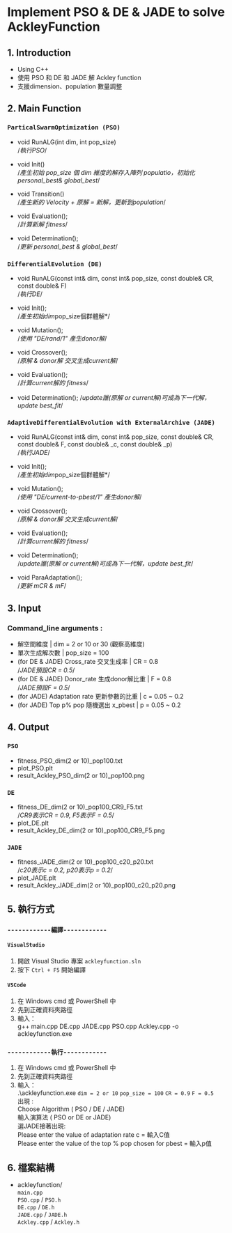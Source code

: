 # Implement PSO & DE & JADE to solve AckleyFunction

##  1. Introduction
- Using C++
- 使用 PSO 和 DE 和 JADE 解 Ackley function
- 支援dimension、population 數量調整

## 2. Main Function
### `ParticalSwarmOptimization (PSO)`
- void RunALG(int dim, int pop_size)   
/*執行PSO*/

- void Init()           
/*產生初始 pop_size 個 dim 維度的解存入陣列 populatio，初始化 personal_best& global_best*/

- void Transition()     
/*產生新的 Velocity + 原解 = 新解，更新到population*/

- void Evaluation();    
/*計算新解 fitness*/

- void Determination();   
/*更新 personal_best & global_best*/

### `DifferentialEvolution (DE)`
- void RunALG(const int& dim, const int& pop_size, const double& CR, const double& F)  
/*執行DE*/

- void Init();          
/*產生初始dim*pop_size個群體解*/

- void Mutation();      
/*使用 "DE/rand/1" 產生donor解*/

- void Crossover();     
/*原解 & donor解 交叉生成current解*/

- void Evaluation();    
/*計算current解的 fitness*/

- void Determination(); 
/*update誰(原解 or current解)可成為下一代解，update best_fit*/

### `AdaptiveDifferentialEvolution with ExternalArchive (JADE)`
- void RunALG(const int& dim, const int& pop_size, const double& CR, 
const double& F, const double& _c, const double& _p)  
/*執行JADE*/

- void Init();          
/*產生初始dim*pop_size個群體解*/

- void Mutation();      
/*使用 "DE/current-to-pbest/1" 產生donor解*/

- void Crossover();     
/*原解 & donor解 交叉生成current解*/

- void Evaluation();    
/*計算current解的 fitness*/

- void Determination();    
/*update誰(原解 or current解)可成為下一代解，update best_fit*/

- void ParaAdaptation();   
/*更新 mCR & mF*/

## 3. Input
### Command_line arguments :
- 解空間維度 | dim = 2 or 10 or 30 (觀察高維度)
- 單次生成解次數 | pop_size = 100
- (for DE & JADE) Cross_rate 交叉生成率 | CR = 0.8   
/*JADE預設CR = 0.5*/
- (for DE & JADE) Donor_rate 生成donor解比重 | F = 0.8   
/*JADE預設F = 0.5*/
- (for JADE) Adaptation rate 更新參數的比重 | c = 0.05 ~ 0.2
- (for JADE) Top p% pop 隨機選出 x_pbest | p = 0.05 ~ 0.2

## 4. Output
### `PSO`
- fitness_PSO_dim(2 or 10)_pop100.txt
- plot_PSO.plt
- result_Ackley_PSO_dim(2 or 10)_pop100.png
### `DE`
- fitness_DE_dim(2 or 10)_pop100_CR9_F5.txt   
/*CR9表示CR = 0.9, F5表示F = 0.5*/
- plot_DE.plt
- result_Ackley_DE_dim(2 or 10)_pop100_CR9_F5.png
### `JADE`
- fitness_JADE_dim(2 or 10)_pop100_c20_p20.txt   
/*c20表示c = 0.2, p20表示p = 0.2*/
- plot_JADE.plt
- result_Ackley_JADE_dim(2 or 10)_pop100_c20_p20.png

## 5. 執行方式     
### `------------編譯------------` 
#### `VisualStudio`
1. 開啟 Visual Studio 專案 `ackleyfunction.sln`
2. 按下 `Ctrl + F5` 開始編譯

#### `VSCode`
1. 在 Windows cmd 或 PowerShell 中
2. 先到正確資料夾路徑
3. 輸入：   
g++ main.cpp DE.cpp JADE.cpp PSO.cpp Ackley.cpp -o ackleyfunction.exe  

### `------------執行------------`
1. 在 Windows cmd 或 PowerShell 中
2. 先到正確資料夾路徑
3. 輸入：   
.\ackleyfunction.exe `dim = 2 or 10` `pop_size = 100` `CR = 0.9` `F = 0.5`    
出現 :   
Choose Algorithm ( PSO / DE / JADE)   
輸入演算法 ( PSO or DE or JADE)   
選JADE接著出現:   
Please enter the value of adaptation rate c = 輸入C值   
Please enter the value of the top % pop chosen for pbest = 輸入p值

##  6. 檔案結構
- ackleyfunction/  
 `main.cpp`  
 `PSO.cpp` / `PSO.h`  
 `DE.cpp` / `DE.h`   
 `JADE.cpp` / `JADE.h`    
 `Ackley.cpp` / `Ackley.h`
